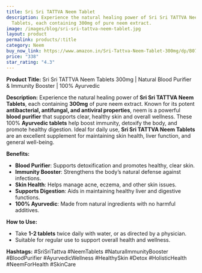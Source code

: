 ```yaml
---
title: Sri Sri TATTVA Neem Tablet
description: Experience the natural healing power of Sri Sri TATTVA Neem
  Tablets, each containing 300mg of pure neem extract.
image: /images/blog/sri-sri-tattva-neem-tablet.jpg
layout: product
permalink: products/:title
category: Neem
buy_now_link: https://www.amazon.in/Sri-Tattva-Neem-Tablet-300mg/dp/B07JGQQS5R/ref=sr_1_33?crid=1U65A0ZJY2B5Y&tag=m0150-21
price: "338"
star_rating: "4.3"
---
```

**Product Title:** Sri Sri TATTVA Neem Tablets 300mg | Natural Blood Purifier & Immunity Booster | 100% Ayurvedic

**Description:**
Experience the natural healing power of **Sri Sri TATTVA Neem Tablets**, each containing **300mg** of pure neem extract. Known for its potent **antibacterial, antifungal, and antiviral properties**, neem is a powerful **blood purifier** that supports clear, healthy skin and overall wellness. These 100% **Ayurvedic tablets** help boost immunity, detoxify the body, and promote healthy digestion. Ideal for daily use, **Sri Sri TATTVA Neem Tablets** are an excellent supplement for maintaining skin health, liver function, and general well-being.

**Benefits:**
- **Blood Purifier**: Supports detoxification and promotes healthy, clear skin.
- **Immunity Booster**: Strengthens the body’s natural defense against infections.
- **Skin Health**: Helps manage acne, eczema, and other skin issues.
- **Supports Digestion**: Aids in maintaining healthy liver and digestive functions.
- **100% Ayurvedic**: Made from natural ingredients with no harmful additives.

**How to Use:**
- Take **1-2 tablets** twice daily with water, or as directed by a physician.
- Suitable for regular use to support overall health and wellness.

**Hashtags:**
#SriSriTattva #NeemTablets #NaturalImmunityBooster #BloodPurifier #AyurvedicWellness #HealthySkin #Detox #HolisticHealth #NeemForHealth #SkinCare
